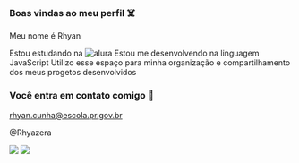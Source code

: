### Boas vindas ao meu perfil ☠️

Meu nome é Rhyan

Estou estudando na ![alura](https://www.alura.com.br)
Estou me desenvolvendo na linguagem JavaScript
Utilizo esse espaço para minha organização e compartilhamento dos meus progetos desenvolvidos

### Você entra em contato comigo 📧

rhyan.cunha@escola.pr.gov.br

@Rhyazera

![](https://media.tenor.com/Au22OsSpH9gAAAAC/yu-gi-oh-yugi-mutou.gif)
![](https://media.tenor.com/kwW7dT9ybh8AAAAd/dance-ow-o.gif)
